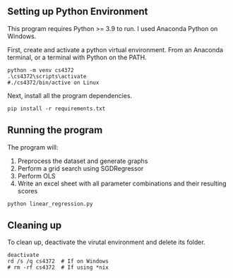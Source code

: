 ## Setting up Python Environment
This program requires Python >= 3.9 to run. I used Anaconda Python on Windows.

First, create and activate a python virtual environment. From an Anaconda terminal, or a terminal with Python on the PATH.
```
python -m venv cs4372
.\cs4372\scripts\activate
#./cs4372/bin/active on Linux
```

Next, install all the program dependencies.

`pip install -r requirements.txt`


## Running the program
The program will:
1. Preprocess the dataset and generate graphs
2. Perform a grid search using SGDRegressor
3. Perform OLS
4. Write an excel sheet with all parameter combinations and their resulting scores

```
python linear_regression.py
```

## Cleaning up
To clean up, deactivate the virutal environment and delete its folder.

```
deactivate
rd /s /q cs4372  # If on Windows
# rm -rf cs4372  # If using *nix
```
